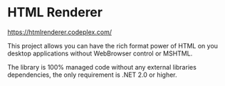 HTML Renderer
=============

https://htmlrenderer.codeplex.com/

This project allows you can have the rich format power of HTML on you desktop applications without WebBrowser control or MSHTML.

The library is 100% managed code without any external libraries dependencies, the only requirement is .NET 2.0 or higher.
